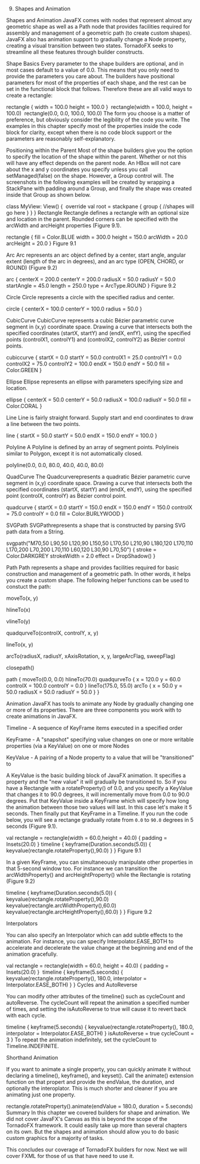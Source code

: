 9. Shapes and Animation

Shapes and Animation
JavaFX comes with nodes that represent almost any geometric shape as well as a Path node that provides facilities required for assembly and management of a geometric path (to create custom shapes). JavaFX also has animation support to gradually change a Node property, creating a visual transition between two states. TornadoFX seeks to streamline all these features through builder constructs.

Shape Basics
Every parameter to the shape builders are optional, and in most cases default to a value of 0.0. This means that you only need to provide the parameters you care about. The builders have positional parameters for most of the properties of each shape, and the rest can be set in the functional block that follows. Therefore these are all valid ways to create a rectangle:

rectangle {
    width = 100.0
    height = 100.0
}
​
rectangle(width = 100.0, height = 100.0)
​
rectangle(0.0, 0.0, 100.0, 100.0)
The form you choose is a matter of preference, but obviously consider the legibility of the code you write. The examples in this chapter specify most of the properties inside the code block for clarity, except when there is no code block support or the parameters are reasonably self-explanatory.

Positioning within the Parent
Most of the shape builders give you the option to specify the location of the shape within the parent. Whether or not this will have any effect depends on the parent node. An HBox will not care about the x and y coordinates you specify unless you call setManaged(false) on the shape. However, a Group control will. The screenshots in the following examples will be created by wrapping a StackPane with padding around a Group, and finally the shape was created inside that Group as shown below.

class MyView: View() {
​
    override val root =  stackpane {
       group {
            //shapes will go here
       }
    }
}
Rectangle
Rectangle defines a rectangle with an optional size and location in the parent. Rounded corners can be specified with the arcWidth and arcHeight properties (Figure 9.1).

rectangle {
    fill = Color.BLUE
    width = 300.0
    height = 150.0
    arcWidth = 20.0
    arcHeight = 20.0
}
Figure 9.1


Arc
Arc represents an arc object defined by a center, start angle, angular extent (length of the arc in degrees), and an arc type (OPEN, CHORD, or ROUND) (Figure 9.2)

arc {
    centerX = 200.0
    centerY = 200.0
    radiusX = 50.0
    radiusY = 50.0
    startAngle = 45.0
    length = 250.0
    type = ArcType.ROUND
}
Figure 9.2


Circle
Circle represents a circle with the specified radius and center.

circle {
    centerX = 100.0
    centerY = 100.0
    radius = 50.0
}

CubicCurve
CubicCurve represents a cubic Bézier parametric curve segment in (x,y) coordinate space. Drawing a curve that intersects both the specified coordinates (startX, startY) and (endX, enfY), using the specified points (controlX1, controlY1) and (controlX2, controlY2) as Bézier control points.

cubiccurve {
    startX = 0.0
    startY = 50.0
    controlX1 = 25.0
    controlY1 = 0.0
    controlX2 = 75.0
    controlY2 = 100.0
    endX = 150.0
    endY = 50.0
    fill = Color.GREEN
}

Ellipse
Ellipse represents an ellipse with parameters specifying size and location.

ellipse {
    centerX = 50.0
    centerY = 50.0
    radiusX = 100.0
    radiusY = 50.0
    fill = Color.CORAL
}

Line
Line is fairly straight forward. Supply start and end coordinates to draw a line between the two points.

line {
    startX = 50.0
    startY = 50.0
    endX = 150.0
    endY = 100.0
}

Polyline
A Polyline is defined by an array of segment points. Polylineis similar to Polygon, except it is not automatically closed.

polyline(0.0, 0.0, 80.0, 40.0, 40.0, 80.0)

QuadCurve
The Quadcurverepresents a quadratic Bézier parametric curve segment in (x,y) coordinate space. Drawing a curve that intersects both the specified coordinates (startX, startY) and (endX, endY), using the specified point (controlX, controlY) as Bézier control point.

quadcurve {
    startX = 0.0
    startY = 150.0
    endX = 150.0
    endY = 150.0
    controlX = 75.0
    controlY = 0.0
    fill = Color.BURLYWOOD
}

SVGPath
SVGPathrepresents a shape that is constructed by parsing SVG path data from a String.

svgpath("M70,50 L90,50 L120,90 L150,50 L170,50 L210,90 L180,120 L170,110 L170,200 L70,200 L70,110 L60,120 L30,90 L70,50") {
    stroke = Color.DARKGREY
    strokeWidth = 2.0
    effect = DropShadow()
}

Path
Path represents a shape and provides facilities required for basic construction and management of a geometric path. In other words, it helps you create a custom shape. The following helper functions can be used to constuct the path:

moveTo(x, y)

hlineTo(x)

vlineTo(y)

quadqurveTo(controlX, controlY, x, y)

lineTo(x, y)

arcTo(radiusX, radiusY, xAxisRotation, x, y, largeArcFlag, sweepFlag)

closepath()

path {
    moveTo(0.0, 0.0)
    hlineTo(70.0)
    quadqurveTo {
        x = 120.0
        y = 60.0
        controlX = 100.0
        controlY = 0.0
    }
    lineTo(175.0, 55.0)
    arcTo {
        x = 50.0
        y = 50.0
        radiusX = 50.0
        radiusY = 50.0
    }
}

Animation
JavaFX has tools to animate any Node by gradually changing one or more of its properties. There are three components you work with to create animations in JavaFX.

Timeline - A sequence of KeyFrame items executed in a specified order

KeyFrame - A "snapshot" specifying value changes on one or more writable properties (via a KeyValue) on one or more Nodes

KeyValue - A pairing of a Node property to a value that will be "transitioned" to

A KeyValue is the basic building block of JavaFX animation. It specifies a property and the "new value" it will gradually be transitioned to. So if you have a Rectangle with a rotateProperty() of 0.0, and you specify a KeyValue that changes it to 90.0 degrees, it will incrementally move from 0.0 to 90.0 degrees. Put that KeyValue inside a KeyFrame which will specify how long the animation between those two values will last. In this case let's make it 5 seconds. Then finally put that KeyFrame in a Timeline. If you run the code below, you will see a rectange gradually rotate from `0.0` to `90.0` degrees in 5 seconds (Figure 9.1).

val rectangle = rectangle(width = 60.0,height = 40.0) {
    padding = Insets(20.0)
}
timeline {
    keyframe(Duration.seconds(5.0)) {
        keyvalue(rectangle.rotateProperty(),90.0)
    }
}
Figure 9.1


In a given KeyFrame, you can simultaneously manipulate other properties in that 5-second window too. For instance we can transition the arcWidthProperty() and arcHeightProperty() while the Rectangle is rotating (Figure 9.2)

timeline {
        keyframe(Duration.seconds(5.0)) {
            keyvalue(rectangle.rotateProperty(),90.0)
            keyvalue(rectangle.arcWidthProperty(),60.0)
            keyvalue(rectangle.arcHeightProperty(),60.0)
        }
}
Figure 9.2


Interpolators

You can also specify an Interpolator which can add subtle effects to the animation. For instance, you can specify Interpolator.EASE_BOTH to accelerate and decelerate the value change at the beginning and end of the animation gracefully.

val rectangle = rectangle(width = 60.0, height = 40.0) {
    padding = Insets(20.0)
}
​
timeline {
    keyframe(5.seconds) {
        keyvalue(rectangle.rotateProperty(), 180.0, interpolator = Interpolator.EASE_BOTH)
    }
}
Cycles and AutoReverse

You can modify other attributes of the timeline() such as cycleCount and autoReverse. The cycleCount will repeat the animation a specified number of times, and setting the isAutoReverse to true will cause it to revert back with each cycle.

timeline {
    keyframe(5.seconds) {
        keyvalue(rectangle.rotateProperty(), 180.0, interpolator = Interpolator.EASE_BOTH)
    }
    isAutoReverse = true
    cycleCount = 3
}
To repeat the animation indefinitely, set the cycleCount to Timeline.INDEFINITE.

Shorthand Animation

If you want to animate a single property, you can quickly animate it without declaring a timeline(), keyframe(), and keyset(). Call the animate() extension function on that propert and provide the endValue, the duration, and optionally the interoplator. This is much shorter and cleaner if you are animating just one property.

rectangle.rotateProperty().animate(endValue = 180.0, duration = 5.seconds)
Summary
In this chapter we covered builders for shape and animation. We did not cover JavaFX's Canvas as this is beyond the scope of the TornadoFX framework. It could easily take up more than several chapters on its own. But the shapes and animation should allow you to do basic custom graphics for a majority of tasks.

This concludes our coverage of TornadoFX builders for now. Next we will cover FXML for those of us that have need to use it.
